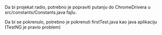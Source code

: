 Da bi projekat radio, potrebno je popraviti putanju do ChromeDrivera u src/constants/Constants.java fajlu.

Da bi se pokrenulo, potrebno je pokrenuti firstTest.java kao java aplikaciju (TestNG je pravio problem)

